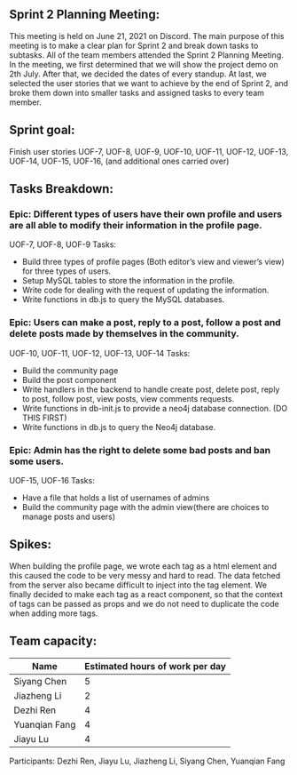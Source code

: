 ## Sprint 2 Planning Meeting: 
This meeting is held on June 21, 2021 on Discord. The main purpose of this meeting is to make a clear plan for Sprint 2 and break down tasks to subtasks. All of the team members attended the Sprint 2 Planning Meeting. In the meeting, we first determined that we will show the project demo on 2th July. After that, we decided the dates of every standup. At last, we selected the user stories that we want to achieve by the end of Sprint 2, and broke them down into smaller tasks and assigned tasks to every team member.


## Sprint goal:
Finish user stories UOF-7, UOF-8, UOF-9, UOF-10, UOF-11, UOF-12, UOF-13,  UOF-14,  UOF-15,  UOF-16, (and additional ones carried over)


## Tasks Breakdown:

### Epic: Different types of users have their own profile and users are all able to modify their information in the profile page.
UOF-7, UOF-8, UOF-9
Tasks:
- Build three types of profile pages (Both editor’s view and viewer’s view) for three types of users.
- Setup MySQL tables to store the information in the profile.
- Write code for dealing with the request of updating the information. 
- Write functions in db.js to query the MySQL databases.


### Epic: Users can make a post, reply to a post, follow a post and delete posts made by themselves in the community.
UOF-10, UOF-11, UOF-12, UOF-13,  UOF-14
Tasks:
- Build the community page
- Build the post component
- Write handlers in the backend to handle create post, delete post, reply to post, follow post, view posts, view comments requests.
- Write functions in db-init.js to provide a neo4j database connection. (DO THIS FIRST)
- Write functions in db.js to query the Neo4j database.


### Epic: Admin has the right to delete some bad posts and ban some users.
UOF-15,  UOF-16
Tasks:
- Have a file that holds a list of usernames of admins
- Build the community page with the admin view(there are choices to manage posts and users)


## Spikes:
When building the profile page, we wrote each tag as a html element and this caused the code to be very messy and hard to read. The data fetched from the server also became difficult to inject into the tag element. We finally decided to make each tag as a react component, so that the context of tags can be passed as props and we do not need to duplicate the code when adding more tags.


## Team capacity:
| Name | Estimated hours of work per day |
| --- | --- |
| Siyang Chen | 5 |
| Jiazheng Li | 2 |
| Dezhi Ren | 4 |
| Yuanqian Fang | 4 |
| Jiayu Lu | 4 |


Participants: 
Dezhi Ren, Jiayu Lu, Jiazheng Li, Siyang Chen, Yuanqian Fang

